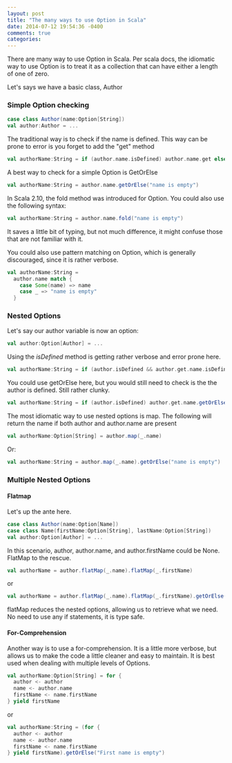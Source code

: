 ```yaml
---
layout: post
title: "The many ways to use Option in Scala"
date: 2014-07-12 19:54:36 -0400
comments: true
categories: 
---
```


There are many way to use Option in Scala. Per scala docs, the idiomatic way to use Option is to treat it as a collection that can have either a length of one of zero.

Let's says we have a basic class, Author
### Simple Option checking

```scala
case class Author(name:Option[String])
val author:Author = ...
```

The traditional way is to check if the name is defined. This way can be prone to error is you forget to add the "get" method

```scala
val authorName:String = if (author.name.isDefined) author.name.get else "name is empty"
```

A best way to check for a simple Option is GetOrElse

```scala
val authorName:String = author.name.getOrElse("name is empty")
```

In Scala 2.10, the fold method was introduced for Option. You could also use the following syntax:

```scala
val authorName:String = author.name.fold("name is empty")
```

It saves a little bit of typing, but not much difference, it might confuse those that are not familiar with it.

You could also use pattern matching on Option, which is generally discouraged, since it is rather verbose.

```scala
val authorName:String =
  author.name match {
    case Some(name) => name
    case _ => "name is empty"
  }
```

### Nested Options
Let's say our author variable is now an option:

```scala
val author:Option[Author] = ...
```

Using the *isDefined* method is getting rather verbose and error prone here.

```scala
val authorName:String = if (author.isDefined && author.get.name.isDefined) author.get.name.get else "empty"
```

You could use getOrElse here, but you would still need to check is the the author is defined. Still rather clunky.

```scala
val authorName:String = if (author.isDefined) author.get.name.getOrElse("empty")
```

The most idiomatic way to use nested options is map. The following will return the name if both author and author.name are present

```scala
val authorName:Option[String] = author.map(_.name)
```

Or:

```scala
val authorName:String = author.map(_.name).getOrElse("name is empty")
```

### Multiple Nested Options
#### Flatmap
Let's up the ante here.

```scala
case class Author(name:Option[Name])
case class Name(firstName:Option[String], lastName:Option[String])
val author:Option[Author] = ...
```

In this scenario, author, author.name, and author.firstName could be None. FlatMap to the rescue.

```scala
val authorName = author.flatMap(_.name).flatMap(_.firstName)
```

or

```scala
val authorName = author.flatMap(_.name).flatMap(_.firstName).getOrElse("first name is empty")
```

flatMap reduces the nested options, allowing us to retrieve what we need. No need to use any if statements, it is type safe.

#### For-Comprehension
Another way is to use a for-comprehension. It is a little more verbose, but allows us to make the code a little cleaner and easy to maintain. It is best used when dealing with multiple levels of Options.

```scala
val authorName:Option[String] = for {
  author <- author
  name <- author.name
  firstName <- name.firstName
} yield firstName
```

or

```scala
val authorName:String = (for {
  author <- author
  name <- author.name
  firstName <- name.firstName
} yield firstName).getOrElse("First name is empty")
```